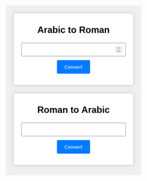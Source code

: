 ![Preview](https://raw.githubusercontent.com/FJrodafo/University/main/Languages/HTML-CSS-JS/Roman_numerals_converter/Assets/Preview.png)